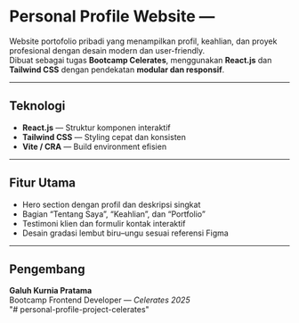 # Personal Profile Website — 

Website portofolio pribadi yang menampilkan profil, keahlian, dan proyek profesional dengan desain modern dan user-friendly.  
Dibuat sebagai tugas **Bootcamp Celerates**, menggunakan **React.js** dan **Tailwind CSS** dengan pendekatan **modular dan responsif**.

---

## Teknologi
- **React.js** — Struktur komponen interaktif  
- **Tailwind CSS** — Styling cepat dan konsisten  
- **Vite / CRA** — Build environment efisien  

---

## Fitur Utama
- Hero section dengan profil dan deskripsi singkat  
- Bagian “Tentang Saya”, “Keahlian”, dan “Portfolio”  
- Testimoni klien dan formulir kontak interaktif  
- Desain gradasi lembut biru–ungu sesuai referensi Figma  

---

## Pengembang
**Galuh Kurnia Pratama**  
Bootcamp Frontend Developer — *Celerates 2025*  
"# personal-profile-project-celerates" 
